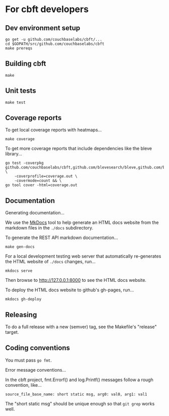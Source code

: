 # For cbft developers

## Dev environment setup

    go get -u github.com/couchbaselabs/cbft/...
    cd $GOPATH/src/github.com/couchbaselabs/cbft
    make prereqs

## Building cbft

    make

## Unit tests

    make test

## Coverage reports

To get local coverage reports with heatmaps...

    make coverage

To get more coverage reports that include dependencies like the bleve library...

    go test -coverpkg github.com/couchbaselabs/cbft,github.com/blevesearch/bleve,github.com/blevesearch/bleve/index \
        -coverprofile=coverage.out \
        -covermode=count && \
    go tool cover -html=coverage.out

## Documentation

Generating documentation...

We use the [MkDocs](http://mkdocs.org) tool to help generate an HTML
docs website from the markdown files in the ```./docs``` subdirectory.

To generate the REST API markdown documentation...

    make gen-docs

For a local development testing web server that automatically
re-generates the HTML website of ```./docs``` changes, run...

    mkdocs serve

Then browse to http://127.0.0.1:8000 to see the HTML docs website.

To deploy the HTML docs website to github's gh-pages, run...

    mkdocs gh-deploy

## Releasing

To do a full release with a new (semver) tag, see the Makefile's
"release" target.

## Coding conventions

You must pass ```go fmt```.

Error message conventions...

In the cbft project, fmt.Errorf() and log.Printf() messages follow a
rough convention, like...

    source_file_base_name: short static msg, arg0: val0, arg1: val1

The "short static msg" should be unique enough so that ```git grep```
works well.

